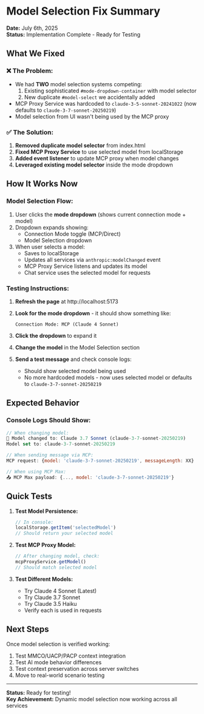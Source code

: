# Model Selection Fix Summary
**Date:** July 6th, 2025  
**Status:** Implementation Complete - Ready for Testing

## What We Fixed

### ❌ The Problem:
- We had **TWO** model selection systems competing:
  1. Existing sophisticated `#mode-dropdown-container` with model selector
  2. New duplicate `#model-select` we accidentally added
- MCP Proxy Service was hardcoded to `claude-3-5-sonnet-20241022` (now defaults to `claude-3-7-sonnet-20250219`)
- Model selection from UI wasn't being used by the MCP proxy

### ✅ The Solution:
1. **Removed duplicate model selector** from index.html
2. **Fixed MCP Proxy Service** to use selected model from localStorage
3. **Added event listener** to update MCP proxy when model changes
4. **Leveraged existing model selector** inside the mode dropdown

## How It Works Now

### Model Selection Flow:
1. User clicks the **mode dropdown** (shows current connection mode + model)
2. Dropdown expands showing:
   - Connection Mode toggle (MCP/Direct)
   - Model Selection dropdown
3. When user selects a model:
   - Saves to localStorage
   - Updates all services via `anthropic:modelChanged` event
   - MCP Proxy Service listens and updates its model
   - Chat service uses the selected model for requests

### Testing Instructions:

1. **Refresh the page** at http://localhost:5173

2. **Look for the mode dropdown** - it should show something like:
   ```
   Connection Mode: MCP (Claude 4 Sonnet)
   ```

3. **Click the dropdown** to expand it

4. **Change the model** in the Model Selection section

5. **Send a test message** and check console logs:
   - Should show selected model being used
   - No more hardcoded models - now uses selected model or defaults to `claude-3-7-sonnet-20250219`

## Expected Behavior

### Console Logs Should Show:
```javascript
// When changing model:
🤖 Model changed to: Claude 3.7 Sonnet (claude-3-7-sonnet-20250219)
Model set to: claude-3-7-sonnet-20250219

// When sending message via MCP:
MCP request: {model: 'claude-3-7-sonnet-20250219', messageLength: XX}

// When using MCP Max:
📤 MCP Max payload: {..., model: 'claude-3-7-sonnet-20250219'}
```

## Quick Tests

1. **Test Model Persistence:**
   ```javascript
   // In console:
   localStorage.getItem('selectedModel')
   // Should return your selected model
   ```

2. **Test MCP Proxy Model:**
   ```javascript
   // After changing model, check:
   mcpProxyService.getModel()
   // Should match selected model
   ```

3. **Test Different Models:**
   - Try Claude 4 Sonnet (Latest)
   - Try Claude 3.7 Sonnet
   - Try Claude 3.5 Haiku
   - Verify each is used in requests

## Next Steps

Once model selection is verified working:
1. Test MMCO/UACP/PACP context integration
2. Test AI mode behavior differences
3. Test context preservation across server switches
4. Move to real-world scenario testing

---

**Status:** Ready for testing!  
**Key Achievement:** Dynamic model selection now working across all services